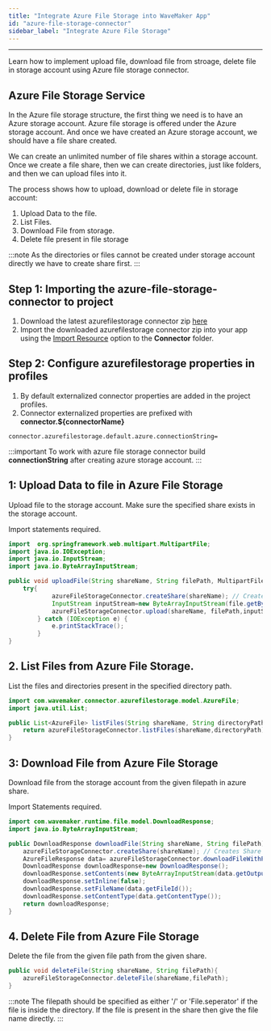 ```yaml
---
title: "Integrate Azure File Storage into WaveMaker App"
id: "azure-file-storage-connector"
sidebar_label: "Integrate Azure File Storage"
---
```

---

Learn how to implement upload file, download file from stroage, delete file in storage account using Azure file storage connector.

## Azure File Storage Service

In the Azure file storage structure, the first thing we need is to have an Azure storage account. Azure file storage is offered under the Azure storage account. And once we have created an Azure storage account, we should have a file share created.

We can create an unlimited number of file shares within a storage account. Once we create a file share, then we can create directories, just like folders, and then we can upload files into it.

The process shows how to upload, download or delete file in storage account:

1. Upload Data to the file.
2. List Files.
3. Download File from storage.
4. Delete file present in file storage

:::note
 As the directories or files cannot be created under storage account directly we have to create share first.
:::

## Step 1: Importing the azure-file-storage-connector to project

1. Download the latest azurefilestorage connector zip [here](https://github.com/wavemaker/azure-file-storage-connector/releases)
2. Import the downloaded azurefilestorage connector zip into your app using the [Import Resource](/learn/app-development/services/3rd-party-libraries) option to the **Connector** folder.

## Step 2: Configure azurefilestorage properties in profiles
1. By default externalized connector properties are added in the project profiles.
2. Connector externalized properties are prefixed with **connector.${connectorName}**

`
connector.azurefilestorage.default.azure.connectionString=
`

:::important
To work with azure file storage connector build **connectionString** after creating azure storage account.
:::

## 1: Upload Data to file in Azure File Storage

Upload file to the storage account. Make sure the specified share exists in the storage account.

Import statements required.
```Java
import  org.springframework.web.multipart.MultipartFile;
import java.io.IOException;
import java.io.InputStream;
import java.io.ByteArrayInputStream;
```

```Java
public void uploadFile(String shareName, String filePath, MultipartFile file){
    try{
            azureFileStorageConnector.createShare(shareName); // Creates Share if not exists
            InputStream inputStream=new ByteArrayInputStream(file.getBytes());
            azureFileStorageConnector.upload(shareName, filePath,inputStream);
        } catch (IOException e) {
            e.printStackTrace();
        }
}
```

## 2. List Files from Azure File Storage.
List the files and directories present in the specified directory path.

```Java
import com.wavemaker.connector.azurefilestorage.model.AzureFile;
import java.util.List;
```

```Java
public List<AzureFile> listFiles(String shareName, String directoryPath){
    return azureFileStorageConnector.listFiles(shareName,directoryPath);
}
```

## 3: Download File from Azure File Storage

Download file from the storage account from the given filepath in azure share.

Import Statements required.
```Java
import com.wavemaker.runtime.file.model.DownloadResponse;
import java.io.ByteArrayInputStream;
```

```Java
public DownloadResponse downloadFile(String shareName, String filePath){
    azureFileStorageConnector.createShare(shareName); // Creates Share if not exists
    AzureFileResponse data= azureFileStorageConnector.downloadFileWithProperties(shareName,filePath);
    DownloadResponse downloadResponse=new DownloadResponse();
    downloadResponse.setContents(new ByteArrayInputStream(data.getOutputStream().toString().getBytes()));
    downloadResponse.setInline(false);
    downloadResponse.setFileName(data.getFileId());
    downloadResponse.setContentType(data.getContentType());
    return downloadResponse;
}
```

## 4. Delete File from Azure File Storage
Delete the file from the given file path from the given share.

```Java
public void deleteFile(String shareName, String filePath){
    azureFileStorageConnector.deleteFile(shareName,filePath);
}
```

:::note
 The filepath should be specified as either '/' or 'File.seperator' if the file is inside the directory. If the file is present in the share then give the file name directly.
:::
